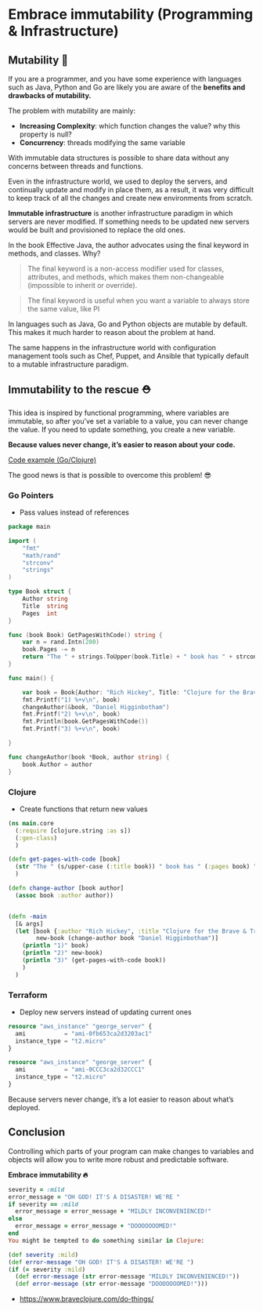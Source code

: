# Embrace immutability (Programming & Infrastructure)

## Mutability 🚨

If you are a programmer, and you have some experience with languages such as Java, Python and Go are likely you are aware of the **benefits and drawbacks of mutability.**

The problem with mutability are mainly:

- **Increasing Complexity**: which function changes the value? why this property is null? 
- **Concurrency**: threads modifying the same variable 

With immutable data structures is possible to share data without any concerns between threads and functions.

Even in the infrastructure world, we used to deploy the servers, and continually update and modify in place them, as a result, it was very difficult to keep track of all the changes and create new environments from scratch.

**Immutable infrastructure** is another infrastructure paradigm in which servers are never modified. If something needs to be updated new servers would be built and provisioned to replace the old ones.
 
In the book Effective Java, the author advocates using the final keyword in methods, and classes. Why?

> The final keyword is a non-access modifier used for classes, attributes, and methods, which makes them non-changeable (impossible to inherit or override).

> The final keyword is useful when you want a variable to always store the same value, like PI

In languages such as Java, Go and Python objects are mutable by default. This makes it much harder to reason about the problem at hand.

The same happens in the infrastructure world with configuration management tools such as Chef, Puppet, and Ansible that typically default to a mutable infrastructure paradigm.


## Immutability to the rescue ⛑

This idea is inspired by functional programming, where variables are immutable, so after you’ve set a variable to a value, you can never change the value. If you need to update something, you create a new variable. 

**Because values never change, it’s easier to reason about your code.**

[Code example (Go/Clojure)](https://github.com/jorgetovar/immutability-spike)

The good news is that is possible to overcome this problem! 😎

### Go Pointers
- Pass values instead of references 
```go
package main

import (
	"fmt"
	"math/rand"
	"strconv"
	"strings"
)

type Book struct {
	Author string
	Title  string
	Pages  int
}

func (book Book) GetPagesWithCode() string {
	var n = rand.Intn(200)
	book.Pages -= n
	return "The " + strings.ToUpper(book.Title) + " book has " + strconv.Itoa(book.Pages) + " pages"
}

func main() {

	var book = Book{Author: "Rich Hickey", Title: "Clojure for the Brave & True", Pages: 232}
	fmt.Printf("1) %+v\n", book)
	changeAuthor(&book, "Daniel Higginbotham")
	fmt.Printf("2) %+v\n", book)
	fmt.Println(book.GetPagesWithCode())
	fmt.Printf("3) %+v\n", book)

}

func changeAuthor(book *Book, author string) {
	book.Author = author
}

```

### Clojure
- Create functions that return new values 
```clojure
(ns main.core
  (:require [clojure.string :as s])
  (:gen-class)
  )

(defn get-pages-with-code [book]
  (str "The " (s/upper-case (:title book)) " book has " (:pages book) " pages")
  )

(defn change-author [book author]
  (assoc book :author author))


(defn -main
  [& args]
  (let [book {:author "Rich Hickey", :title "Clojure for the Brave & True", :pages 232}
        new-book (change-author book "Daniel Higginbotham")]
    (println "1)" book)
    (println "2)" new-book)
    (println "3)" (get-pages-with-code book))
    )
  )
```

### Terraform
- Deploy new servers instead of updating current ones
```terraform
resource "aws_instance" "george_server" {
  ami           = "ami-0fb653ca2d3203ac1"
  instance_type = "t2.micro"
}
```

```terraform
resource "aws_instance" "george_server" {
  ami           = "ami-0CCC3ca2d32CCC1"
  instance_type = "t2.micro"
}
```

Because servers never change, it’s a lot easier to reason about what’s deployed.

## Conclusion

Controlling which parts of your program can make changes to variables and objects will allow you to write more robust and predictable software.

**Embrace immutability 🔥**

```ruby
severity = :mild
error_message = "OH GOD! IT'S A DISASTER! WE'RE "
if severity == :mild
  error_message = error_message + "MILDLY INCONVENIENCED!"
else
  error_message = error_message + "DOOOOOOOMED!"
end
You might be tempted to do something similar in Clojure:
```

```clojure
(def severity :mild)
(def error-message "OH GOD! IT'S A DISASTER! WE'RE ")
(if (= severity :mild)
  (def error-message (str error-message "MILDLY INCONVENIENCED!"))
  (def error-message (str error-message "DOOOOOOOMED!")))
```

- https://www.braveclojure.com/do-things/
